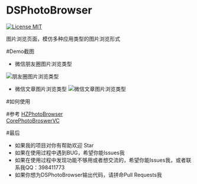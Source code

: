 # DSPhotoBrowser

[![License MIT](https://img.shields.io/badge/license-MIT-green.svg?style=flat)](https://github.com/walkdianzi/DSPhotoBrowser/blob/master/LICENSE)&nbsp;

图片浏览页面，模仿多种应用类型的图片浏览形式

#Demo截图
- 微信朋友圈图片浏览类型

![朋友圈图片浏览类型](https://github.com/walkdianzi/DSPhotoBrowser/blob/master/DSPhotoBrowser/Snapshots/contentOffset.gif)

- 微信文章图片浏览类型
![微信文章图片浏览类型](https://github.com/walkdianzi/DSPhotoBrowser/blob/master/DSPhotoBrowser/Snapshots/contentOffset2.gif)

#如何使用


#参考
[HZPhotoBrowser](https://github.com/chennyhuang/HZPhotoBrowser)   
[CorePhotoBroswerVC](https://github.com/CharlinFeng/CorePhotoBroswerVC)

#最后
- 如果我的项目对你有帮助欢迎 Star  
- 如果在使用过程中遇到BUG，希望你能Issues我
- 如果在使用过程中发现功能不够用或者想交流的，希望你能Issues我，或者联系我QQ：398411773
- 如果你想为DSPhotoBrowser输出代码，请拼命Pull Requests我
